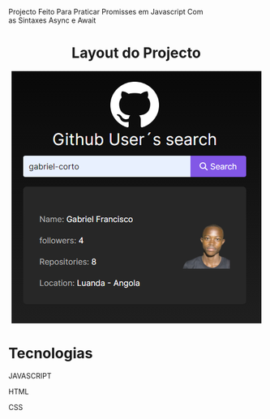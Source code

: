 
<p>Projecto Feito Para Praticar Promisses em Javascript Com <br> as Sintaxes Async e Await</p>
<center>
  <h1>Layout do Projecto</h1>
  <p> <img src="images/ui2.png" /> </p>
</center>

<h1>Tecnologias </h1>
<p>JAVASCRIPT</p>
<p>HTML</p>
<p>CSS</p>
